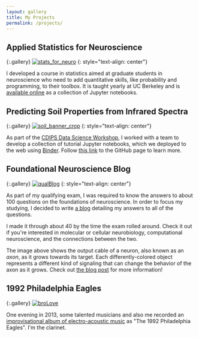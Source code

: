 ```yaml
---
layout: gallery
title: My Projects
permalink: /projects/
---
```


## Applied Statistics for Neuroscience

{:.gallery}
[![stats_for_neuro]](https://github.com/charlesfrye/AppliedStatisticforNeuroscience)
{: style="text-align: center"}

I developed a course in statistics
aimed at graduate students in neuroscience
who need to add quantitative skills,
like probability and programming,
to their toolbox.
It is taught yearly at UC Berkeley
and is
[available online](https://github.com/charlesfrye/AppliedStatisticsForNeuroscience)
as a collection of Jupyter notebooks.

## Predicting Soil Properties from Infrared Spectra

{:.gallery}
[![soil_banner_crop]](https://github.com/kkamdin/soil_property_prediction_cdips2017)
{: style="text-align: center"}

As part of the
[CDIPS Data Science Workshop](http://cdips.physics.berkeley.edu/dsw/),
I worked with a team to develop a collection of tutorial
Jupyter notebooks, which we deployed to the web using
[Binder](https://mybinder.org/).
Follow
[this link](https://github.com/kkamdin/soil_property_prediction_cdips2017)
to the GitHub page to learn more.

<!---
## emojify.io

{:.gallery}
[![emojify]](http://emojify.io)
{: style="text-align: center"}

At [emojify.io](http://emojify.io), you can create "fractals" made out of emojis.
The underlying statistical model is based on the
["dead leaves" model of natural scenes](http://stat.fsu.edu/~anuj/pdf/papers/JMIV03.pdf),
which combine *occlusion* and *scale invariance*.
Occlusion means that objects placed on the canvas cover up, or occlude,
objects that are behind them.
Scale invariance means that the relationships between pixels do not change as you zoom in or out.

The SVG image specification is an excellent match for this image model.
Objects are placed on a canvas, and the objects that are placed later
occlude objects placed before.
Scale-invariance can be had on the cheap thanks to the "scalable"
part of "scalable vector graphics".

Since emojis are SVG objects, it was easy to extend this image model
away from the simple geometric shapes usually used in research.

Shout out to my friend [Derek Johnston](https://github.com/dcjohnston/),
who wrote the web-facing components of the app.
-->

## Foundational Neuroscience Blog

{:.gallery}
[![qualBlog]](http://charlesfrye.github.io/FoundationalNeuroscience)
{: style="text-align: center"}

As part of my qualifying exam, I was required to know the answers
to about 100 questions on the foundations of neuroscience.
In order to focus my studying, I decided to write
[a blog](http://charlesfrye.github.io/FoundationalNeuroscience)
detailing my answers to all of the questions.

I made it through about 40 by the time the exam rolled around.
Check it out if you're interested in molecular or cellular neurobiology,
computational neuroscience, and the connections between the two.

The image above shows the output cable of a neuron, also known as an *axon*,
as it grows towards its target. Each differently-colored object represents
a different kind of signaling that can change the behavior of the axon as it grows.
Check out [the blog post](site.url/FoundationalNeuroscience/34) for more information!

## 1992 Philadelphia Eagles

{:.gallery}
[![broLove]](http://magicafternoon.com/album/bro-love)

One evening in 2013, some talented musicians and also me
recorded an
[improvisational album of electro-acoustic music](http://magicafternoon.com/album/bro-love)
as "The 1992 Philadelphia Eagles".
I'm the clarinet.


[emojify]: {{site.imgurl}}/emojiTest3.png
[qualBlog]: {{site.imgurl}}/qualBlog.png
[broLove]: {{site.imgurl}}/broLove.jpg
[soil_banner_crop]: {{site.imgurl}}/soil_banner_crop.png
[stats_for_neuro]: {{site.imgurl}}/stats_for_neuro.png
